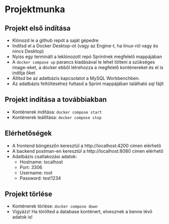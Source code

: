 # Projektmunka

## Projekt első indítása
- Klónozd le a github repót a saját gépedre
- Indítsd el a Docker Desktop-ot (vagy az Engine-t, ha linux-ról vagy és nincs Desktop) 
- Nyiss egy terminált a leklónozott repó Sprintnek megfelelő mappájában
- A `docker compose up` parancs kiadásával le lehet tölteni a szükséges image-eket, a docker ebből létrehozza a megfelelő konténereket és el is indítja őket
- Állítsd be az adatbázis kapcsolatot a MySQL Workbenchben.
- Az adatbázis feltöltéséhez futtasd a Sprint mappájában található sql fájlt 

## Projekt indítása a továbbiakban
- Konténerek indítása: `docker compose start`
- Konténerek leállítása: `docker compose stop`

## Elérhetőségek
- A frontend böngészőn keresztül a http://localhost:4200 címen elérhető 
- A backend postman-en keresztül a http://localhost:8080 címen elérhető 
- Adatbázis csatlakozási adatok:
  - Hostname: localhost
  - Port: 3306
  - Username: root
  - Password: test1234 

## Projekt törlése
- Konténerek törlése: `docker compose down`
- Vigyázz! Ha törölted a database konténert, elvesznek a benne lévő adatok is!